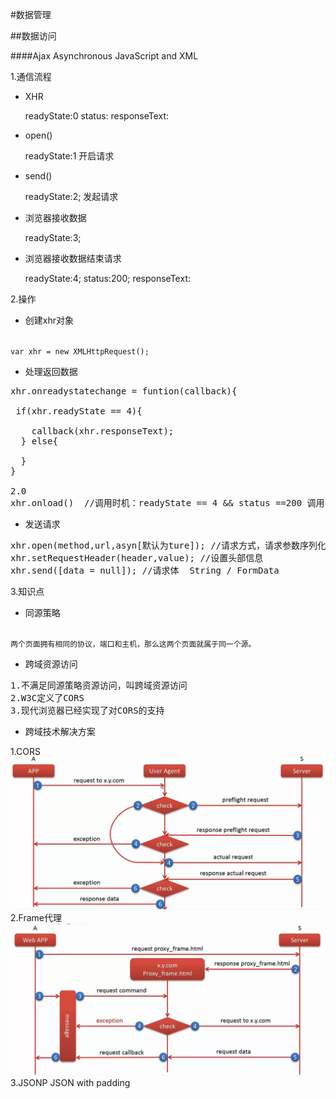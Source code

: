 #数据管理

##数据访问

####Ajax
Asynchronous JavaScript and XML

1.通信流程

- XHR
  
  readyState:0
  status:
  responseText:
  
- open()

   readyState:1 开启请求
- send()

   readyState:2; 发起请求
   
- 浏览器接收数据

  readyState:3; 

- 浏览器接收数据结束请求

    readyState:4; status:200; responseText:<!DOCTYPE html> 
    
    
2.操作

- 创建xhr对象

<code>
var xhr = new XMLHttpRequest();
</code>


- 处理返回数据
<pre>
xhr.onreadystatechange = funtion(callback){

 if(xhr.readyState == 4){	
 
    callback(xhr.responseText);
  } else{
	
  }
}

2.0 
xhr.onload()  //调用时机：readyState == 4 && status ==200 调用
</pre>

- 发送请求
<pre>
xhr.open(method,url,asyn[默认为ture]); //请求方式，请求参数序列化
xhr.setRequestHeader(header,value); //设置头部信息
xhr.send([data = null]); //请求体  String / FormData
</pre>

3.知识点

- 同源策略
<code>
两个页面拥有相同的协议，端口和主机，那么这两个页面就属于同一个源。
</code>

- 跨域资源访问

<pre>
1.不满足同源策略资源访问，叫跨域资源访问
2.W3C定义了CORS
3.现代浏览器已经实现了对CORS的支持
</pre>

- 跨域技术解决方案

1.CORS
![cors](cors.png)
2.Frame代理
![Frame代理.png](Frame代理.png)
3.JSONP
JSON with padding
<script>可以跨域
请求一段js代码
4.Comet

5.Web Socket





